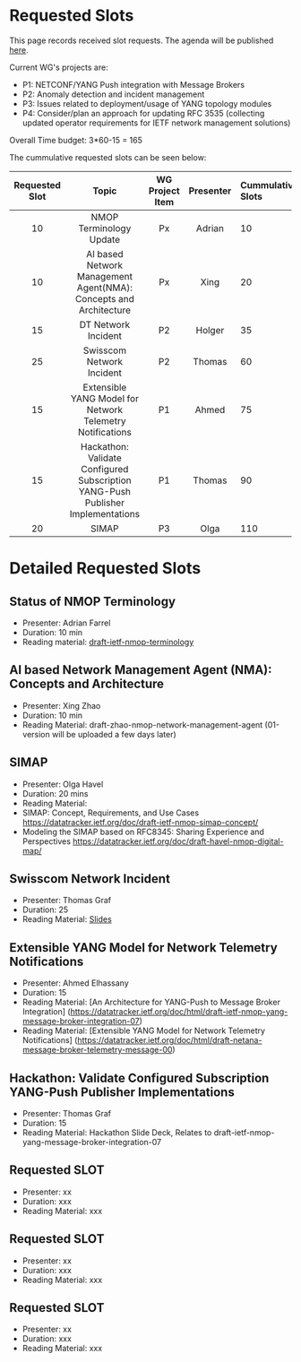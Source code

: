 # Requested Slots

This page records received slot requests. The agenda will be published [here](https://github.com/ietf-wg-nmop/IETF-Meetings/blob/main/122/agenda.md).

Current WG's projects are:

* P1: NETCONF/YANG Push integration with Message Brokers
* P2: Anomaly detection and incident management
* P3: Issues related to deployment/usage of YANG topology modules
* P4: Consider/plan an approach for updating RFC 3535 (collecting updated operator requirements for IETF network management solutions)

Overall Time budget: 3*60-15 = 165

The cummulative requested slots can be seen below:

| Requested Slot| Topic                                   | WG Project Item| Presenter | Cummulative Slots   | In Person   | Granted Status|
|:-------------:|:-----------------------------------------------------------------:|:-----:|:-----:|:----------------|:--------|:--------|
| 10            | NMOP Terminology Update                                           | Px | Adrian | 10    |  | OK/NOK  |
| 10            | AI based Network Management Agent(NMA): Concepts and Architecture | Px | Xing | 20    | Yes| OK/NOK  |
| 15            | DT Network Incident                                               | P2  | Holger | 35    | Yes| OK/NOK  |
| 25            | Swisscom Network Incident                                         | P2  | Thomas | 60    | Yes| OK/NOK  |
| 15            | Extensible YANG Model for Network Telemetry Notifications         | P1  | Ahmed | 75    | No | OK/NOK  |
| 15            | Hackathon: Validate Configured Subscription YANG-Push Publisher Implementations | P1  | Thomas | 90   | Yes| OK/NOK  |
| 20            | SIMAP                                                             | P3  | Olga | 110   | Yes| OK/NOK  |


# Detailed Requested Slots

## Status of NMOP Terminology

* Presenter: 	Adrian Farrel 
* Duration: 10 min
* Reading material: [draft-ietf-nmop-terminology](https://datatracker.ietf.org/doc/draft-ietf-nmop-terminology/)

## AI based Network Management Agent (NMA): Concepts and Architecture

 * Presenter: Xing Zhao
 * Duration: 10 min
 * Reading Material: draft-zhao-nmop-network-management-agent (01-version will be uploaded a few days later)

## SIMAP

 * Presenter: Olga Havel
 * Duration: 20 mins
 * Reading Material:
  * SIMAP: Concept, Requirements, and Use Cases https://datatracker.ietf.org/doc/draft-ietf-nmop-simap-concept/
  * Modeling the SIMAP based on RFC8345: Sharing Experience and Perspectives https://datatracker.ietf.org/doc/draft-havel-nmop-digital-map/

## Swisscom Network Incident

 * Presenter: Thomas Graf
 * Duration: 25
 * Reading Material: [Slides](https://github.com/network-analytics/ietf-network-analytics-document-status/blob/main/122/NMOP/nmop-interim-swisscom-network-analytics-network-incident-postmortem.pdf)

## Extensible YANG Model for Network Telemetry Notifications

 * Presenter: Ahmed Elhassany
 * Duration: 15
 * Reading Material: [An Architecture for YANG-Push to Message Broker Integration] (https://datatracker.ietf.org/doc/html/draft-ietf-nmop-yang-message-broker-integration-07)
 * Reading Material: [Extensible YANG Model for Network Telemetry Notifications] (https://datatracker.ietf.org/doc/html/draft-netana-message-broker-telemetry-message-00)

## Hackathon: Validate Configured Subscription YANG-Push Publisher Implementations

* Presenter: Thomas Graf
* Duration: 15
* Reading Material: Hackathon Slide Deck, Relates to draft-ietf-nmop-yang-message-broker-integration-07

## Requested SLOT

 * Presenter: xx
 * Duration: xxx
 * Reading Material: xxx

## Requested SLOT

 * Presenter: xx
 * Duration: xxx
 * Reading Material: xxx

## Requested SLOT

 * Presenter: xx
 * Duration: xxx
 * Reading Material: xxx
